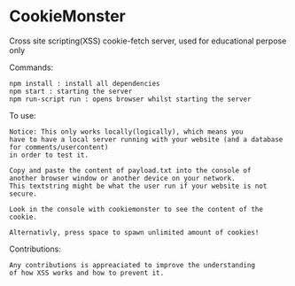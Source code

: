 
# CookieMonster
Cross site scripting(XSS) cookie-fetch server, used for educational perpose only

Commands:

    npm install : install all dependencies
    npm start : starting the server
    npm run-script run : opens browser whilst starting the server

To use:

    Notice: This only works locally(logically), which means you 
    have to have a local server running with your website (and a database for comments/usercontent) 
    in order to test it.
    
    Copy and paste the content of payload.txt into the console of 
    another browser window or another device on your network.
    This textstring might be what the user run if your website is not secure. 
    
    Look in the console with cookiemonster to see the content of the cookie.

    Alternativly, press space to spawn unlimited amount of cookies!
    
Contributions:

    Any contributions is appreaciated to improve the understanding 
    of how XSS works and how to prevent it.
    
    
